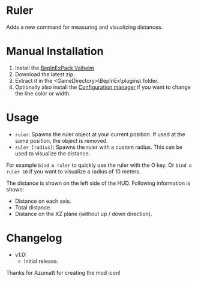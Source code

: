 # Ruler

Adds a new command for measuring and visualizing distances.

# Manual Installation

1. Install the [BepInExPack Valheim](https://valheim.thunderstore.io/package/denikson/BepInExPack_Valheim/)
2. Download the latest zip.
3. Extract it in the \<GameDirectory\>\BepInEx\plugins\ folder.
4. Optionally also install the [Configuration manager](https://github.com/BepInEx/BepInEx.ConfigurationManager/releases/tag/v16.4) if you want to change the line color or width.

# Usage

- `ruler`: Spawns the ruler object at your current position. If used at the same position, the object is removed.
- `ruler [radius]`: Spawns the ruler with a custom radius. This can be used to visualize the distance.

For example `bind o ruler` to quickly use the ruler with the O key. Or `bind o ruler 10` if you want to visualize a radius of 10 meters.

The distance is shown on the left side of the HUD. Following information is shown:

- Distance on each axis.
- Total distance.
- Distance on the XZ plane (without up / down direction).

# Changelog

- v1.0:
	- Initial release.

Thanks for Azumatt for creating the mod icon!